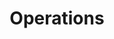 ---
title: Operations
weight: 800
description: Manage your gateway lifecycle, such as upgrades.
icon: settings
---